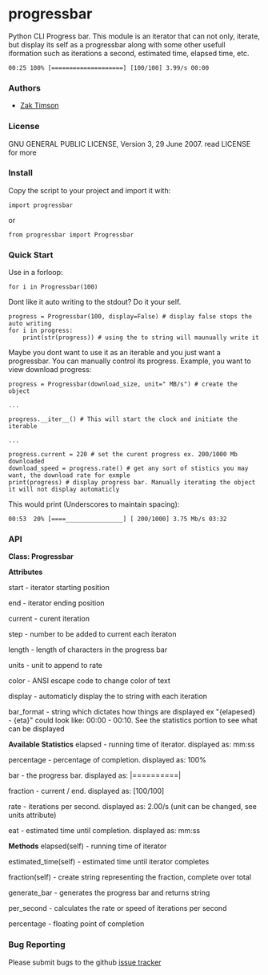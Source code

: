 # progressbar
Python CLI Progress bar. This module is an iterator that can not only, iterate, but display its self as a progressbar along with some other usefull iformation such as iterations a second, estimated time, elapsed time, etc.

`00:25 100% [====================] [100/100] 3.99/s 00:00`

### Authors
 * [Zak Timson](http://zakscode.com)

### License
GNU GENERAL PUBLIC LICENSE, Version 3, 29 June 2007. read LICENSE for more

### Install
Copy the script to your project and import it with:

`import progressbar`

or

`from progressbar import Progressbar`

### Quick Start
Use in a forloop:

`for i in Progressbar(100)`

Dont like it auto writing to the stdout? Do it your self.

```
progress = Progressbar(100, display=False) # display false stops the auto writing
for i in progress:
	print(str(progress)) # using the to string will maunually write it
```

Maybe you dont want to use it as an iterable and you just want a progressbar. You can manually control its progress. Example, you want to view download progress:

```
progress = Progressbar(download_size, unit=" MB/s") # create the object

...

progress.__iter__() # This will start the clock and initiate the iterable

...

progress.current = 220 # set the curent progress ex. 200/1000 Mb downloaded
download_speed = progress.rate() # get any sort of stistics you may want, the download rate for exmple
print(progress) # display progress bar. Manually iterating the object it will not display automaticly
```

This would print (Underscores to maintain spacing):

`00:53  20% [====________________] [ 200/1000] 3.75 Mb/s 03:32`

### API
**Class: Progressbar**

**Attributes**

start - iterator starting position

end - iterator ending position

current - curent iteration

step - number to be added to current each iteraton

length - length of characters in the progress bar

units - unit to append to rate

color - ANSI escape code to change color of text

display - automaticly display the to string with each iteration

bar_format - string which dictates how things are displayed ex "{elapesed} - {eta}" could look like: 00:00 - 00:10. See the statistics portion to see what can be displayed

**Available Statistics**
elapsed - running time of iterator. displayed as: mm:ss

percentage - percentage of completion. displayed as: 100%

bar - the progress bar. displayed as: |==========|

fraction - current / end. displayed as: [100/100]

rate - iterations per second. displayed as: 2.00/s (unit can be changed, see units attribute)

eat - estimated time until completion. displayed as: mm:ss

**Methods**
elapsed(self) - running time of iterator

estimated_time(self) - estimated time until iterator completes

fraction(self) - create string representing the fraction, complete over total

generate_bar - generates the progress bar and returns string

per_second - calculates the rate or speed of iterations per second

percentage - floating point of completion

### Bug Reporting
Please submit bugs to the github [issue tracker](https://github.com/zaktimson/progressbar/issues)
